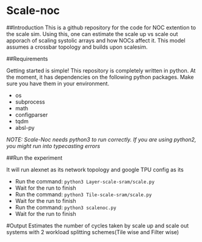 # Scale-noc
##Introduction
This is a github repository for the code for NOC extention to the scale sim.
Using this, one can estimate the scale up vs scale out apporach of scaling systolic arrays and how NOCs affect it.
This model assumes a crossbar topology and builds upon scalesim.

##Requirements

Getting started is simple! This repository is completely written in python. At the moment, it has dependencies on the following python packages. Make sure you have them in your environment.

* os
* subprocess
* math
* configparser
* tqdm
* absl-py


*NOTE: Scale-Noc needs python3 to run correctly. If you are using python2, you might run into typecasting errors* 


##Run the experiment

It will run alexnet as its network topology and google TPU config as its 
* Run the command: ```python3 Layer-scale-sram/scale.py```
* Wait for the run to finish
* Run the command: ```python3 Tile-scale-sram/scale.py```
* Wait for the run to finish
* Run the command: ```python3 scalenoc.py```
* Wait for the run to finish

#Output
Estimates the number of cycles taken by scale up and scale out systems with 2 workload splitting schemes(Tile wise and Filter wise)
